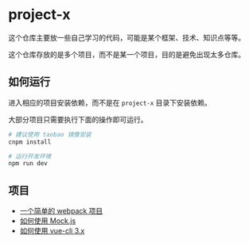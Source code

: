 # project-x

这个仓库主要放一些自己学习的代码，可能是某个框架、技术、知识点等等。

这个仓库存放的是多个项目，而不是某一个项目，目的是避免出现太多仓库。

## 如何运行

进入相应的项目安装依赖，而不是在 `project-x` 目录下安装依赖。

大部分项目只需要执行下面的操作即可运行。

```sh
# 建议使用 taobao 镜像安装
cnpm install

# 运行开发环境
npm run dev
```

## 项目

- [一个简单的 webpack 项目](./webpack/README.md)
- [如何使用 Mock.js](./webpack-mockjs/README.md)
- [如何使用 vue-cli 3.x](./vue-cli3-test/README.md)
